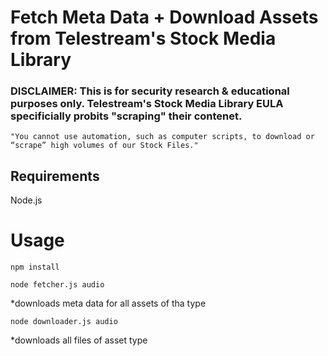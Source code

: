 # Fetch Meta Data + Download Assets from Telestream's Stock Media Library

### DISCLAIMER: This is for security research & educational purposes only. Telestream's Stock Media Library EULA specificially probits "scraping" their contenet.

    "You cannot use automation, such as computer scripts, to download or “scrape” high volumes of our Stock Files."

## Requirements

Node.js

# Usage

`npm install`

`node fetcher.js audio`

\*downloads meta data for all assets of tha type

`node downloader.js audio`

\*downloads all files of asset type

